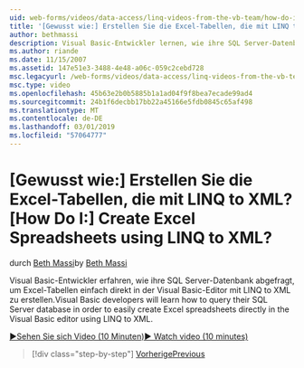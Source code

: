 ```yaml
---
uid: web-forms/videos/data-access/linq-videos-from-the-vb-team/how-do-i-create-excel-spreadsheets-using-linq-to-xml
title: '[Gewusst wie:] Erstellen Sie die Excel-Tabellen, die mit LINQ to XML? | Microsoft-Dokumentation'
author: bethmassi
description: Visual Basic-Entwickler lernen, wie ihre SQL Server-Datenbank abgefragt, um problemlos Excel-Tabellen direkt in Visual Basic Editor uns erstellen...
ms.author: riande
ms.date: 11/15/2007
ms.assetid: 147e51e3-3488-4e48-a06c-059c2cebd728
msc.legacyurl: /web-forms/videos/data-access/linq-videos-from-the-vb-team/how-do-i-create-excel-spreadsheets-using-linq-to-xml
msc.type: video
ms.openlocfilehash: 45b63e2b0b5885b1a1ad04f9f8bea7ecade99ad4
ms.sourcegitcommit: 24b1f6decbb17bb22a45166e5fdb0845c65af498
ms.translationtype: MT
ms.contentlocale: de-DE
ms.lasthandoff: 03/01/2019
ms.locfileid: "57064777"
---
```

<a name="how-do-i-create-excel-spreadsheets-using-linq-to-xml"></a><span data-ttu-id="57682-104">[Gewusst wie:] Erstellen Sie die Excel-Tabellen, die mit LINQ to XML?</span><span class="sxs-lookup"><span data-stu-id="57682-104">[How Do I:] Create Excel Spreadsheets using LINQ to XML?</span></span>
====================
<span data-ttu-id="57682-105">durch [Beth Massi](https://github.com/bethmassi)</span><span class="sxs-lookup"><span data-stu-id="57682-105">by [Beth Massi](https://github.com/bethmassi)</span></span>

<span data-ttu-id="57682-106">Visual Basic-Entwickler erfahren, wie ihre SQL Server-Datenbank abgefragt, um Excel-Tabellen einfach direkt in der Visual Basic-Editor mit LINQ to XML zu erstellen.</span><span class="sxs-lookup"><span data-stu-id="57682-106">Visual Basic developers will learn how to query their SQL Server database in order to easily create Excel spreadsheets directly in the Visual Basic editor using LINQ to XML.</span></span>

[<span data-ttu-id="57682-107">&#9654;Sehen Sie sich Video (10 Minuten)</span><span class="sxs-lookup"><span data-stu-id="57682-107">&#9654; Watch video (10 minutes)</span></span>](https://channel9.msdn.com/Blogs/ASP-NET-Site-Videos/how-do-i-create-excel-spreadsheets-using-linq-to-xml)

> [!div class="step-by-step"]
> [<span data-ttu-id="57682-108">Vorherige</span><span class="sxs-lookup"><span data-stu-id="57682-108">Previous</span></span>](how-do-i-create-xml-documents-from-sql-data.md)
